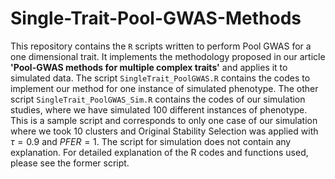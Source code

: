 # Single-Trait-Pool-GWAS-Methods
This repository contains the `R` scripts written to perform Pool GWAS for a one dimensional trait. It implements the methodology proposed in our article **'Pool-GWAS methods for multiple complex traits'** and applies it to simulated data. The script `SingleTrait_PoolGWAS.R` contains the codes to implement our method for one instance of simulated phenotype. The other script `SingleTrait_PoolGWAS_Sim.R` contains the codes of our simulation studies, where we have simulated $100$ different instances of phenotype. This is a sample script and corresponds to only one case of our simulation where we took $10$ clusters and Original Stability Selection was applied with $\tau=0.9$ and $PFER=1$. The script for simulation does not contain any explanation. For detailed explanation of the R codes and functions used, please see the former script. 

